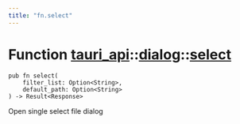 ```yaml
---
title: "fn.select"
---
```


# Function [tauri_api](/docs/api/rust/tauri_api/../index.html)::​[dialog](/docs/api/rust/tauri_api/index.html)::​[select](/docs/api/rust/tauri_api/)

    pub fn select(
        filter_list: Option<String>, 
        default_path: Option<String>
    ) -> Result<Response>

Open single select file dialog
      